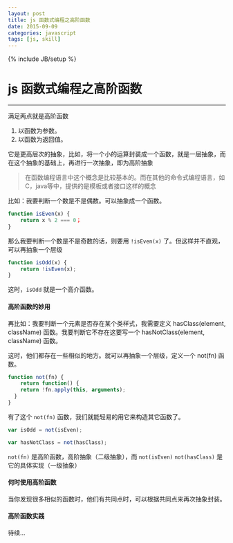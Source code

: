 ```yaml
---
layout: post
title: js 函数式编程之高阶函数
date: 2015-09-09
categories: javascript
tags: [js, skill]
---
```

{% include JB/setup %}

# js 函数式编程之高阶函数
---

满足两点就是高阶函数

1. 以函数为参数。
2. 以函数为返回值。

它是更高层次的抽象，比如，将一个小的运算封装成一个函数，就是一层抽象，而在这个抽象的基础上，再进行一次抽象，即为高阶抽象

> 在函数编程语言中这个概念是比较基本的。而在其他的命令式编程语言，如C，java等中，提供的是模板或者接口这样的概念

比如：我要判断一个数是不是偶数。可以抽象成一个函数。

````js
function isEven(x) {
	return x % 2 === 0；
}
````

那么我要判断一个数是不是奇数的话，则要用 `!isEven(x)` 了。但这样并不直观，可以再抽象一个层级

````js
function isOdd(x) {
	return !isEven(x);
}
````

这时，`isOdd` 就是一个高介函数。

<!--break-->

#### 高阶函数的妙用

再比如：我要判断一个元素是否存在某个类样式，我需要定义 hasClass(element, className) 函数。我要判断它不存在这要写一个 hasNotClass(element, className) 函数。

这时，他们都存在一些相似的地方。就可以再抽象一个层级，定义一个 not(fn) 函数。

````js
function not(fn) {
	return function() {
    return !fn.apply(this, arguments);
  }
}
````

有了这个 `not(fn)` 函数，我们就能轻易的用它来构造其它函数了。

````js
var isOdd = not(isEven);

var hasNotClass = not(hasClass);
````

`not(fn)` 是高阶函数，高阶抽象（二级抽象），而 `not(isEven)` `not(hasClass)` 是它的具体实现（一级抽象）

#### 何时使用高阶函数

当你发现很多相似的函数时，他们有共同点时，可以根据共同点来再次抽象封装。


#### 高阶函数实践

待续...





